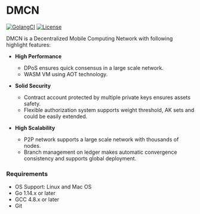 # DMCN
[![GolangCI](https://golangci.com/badges/github.com/golangci/golangci-lint.svg)](https://golangci.com)
[![License](https://img.shields.io/github/license/xuperchain/xuperchain?style=flat-square)](/LICENSE)

DMCN is a Decentralized Mobile Computing Network with following highlight features:

* **High Performance**
    * DPoS ensures quick consensus in a large scale network.
    * WASM VM using AOT technology.
    
* **Solid Security**
    * Contract account protected by multiple private keys ensures assets safety.
    * Flexible authorization system supports weight threshold, AK sets and could be easily extended.

* **High Scalability**
    * P2P network supports a large scale network with thousands of nodes.
    * Branch management on ledger makes automatic convergence consistency and supports global deployment.
    
### Requirements

* OS Support: Linux and Mac OS
* Go 1.14.x or later
* GCC 4.8.x or later
* Git    
